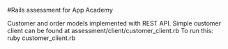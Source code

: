 #Rails assessment for App Academy

Customer and order models implemented with REST API.
Simple customer client can be found at assessment/client/customer_client.rb
To run this:  ruby customer_client.rb

